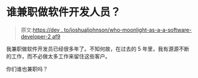 # 谁兼职做软件开发人员？

> 原文:[https://dev . to/joshualjohnson/who-moonlight-as-a-a-software-developer-2 af9](https://dev.to/joshualjohnson/who-moonlights-as-a-software-developer-2af9)

我兼职做软件开发员已经很多年了。不知何故，在过去的 5 年里，我有源源不断的工作，而不必做太多工作来留住这些客户。

你们谁也兼职吗？
